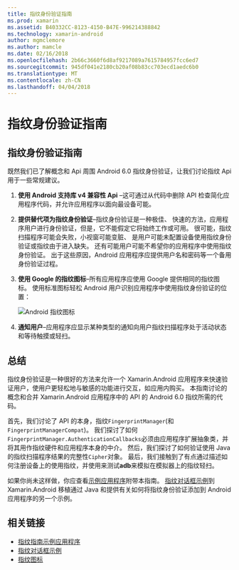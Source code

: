 ```yaml
---
title: 指纹身份验证指南
ms.prod: xamarin
ms.assetid: B40332CC-8123-4150-B47E-996214388842
ms.technology: xamarin-android
author: mgmclemore
ms.author: mamcle
ms.date: 02/16/2018
ms.openlocfilehash: 2b66c3660f6d8af9217089a7615784957fcc6ed7
ms.sourcegitcommit: 945df041e2180cb20af08b83cc703ecd1aedc6b0
ms.translationtype: MT
ms.contentlocale: zh-CN
ms.lasthandoff: 04/04/2018
---
```

# <a name="fingerprint-authentication-guidance"></a>指纹身份验证指南

## <a name="fingerprint-authentication-guidance"></a>指纹身份验证指南

既然我们已了解概念和 Api 周围 Android 6.0 指纹身份验证，让我们讨论指纹 Api 用于一些常规建议。

1. **使用 Android 支持库 v4 兼容性 Api** &ndash;这可通过从代码中删除 API 检查简化应用程序代码，并允许应用程序以面向最设备可能。
2. **提供替代项为指纹身份验证**&ndash;指纹身份验证是一种极佳、 快速的方法，应用程序用户进行身份验证，但是，它不能假定它将始终工作或可用。 很可能，指纹扫描程序可能会失败，小视窗可能变脏、 是用户可能未配置设备使用指纹身份验证或指纹由于进入缺失。 还有可能用户可能不希望你的应用程序中使用指纹身份验证。 出于这些原因，Android 应用程序应提供用户名和密码等一个备用身份验证过程。
3. **使用 Google 的指纹图标**&ndash;所有应用程序应使用 Google 提供相同的指纹图标。 使用标准图标轻松 Android 用户识别应用程序中使用指纹身份验证的位置： 
    
    ![Android 指纹图标](summary-images/ic-fp-40px.png)
    
4. **通知用户**&ndash;应用程序应显示某种类型的通知向用户指纹扫描程序处于活动状态和等待触摸或轻扫。 

## <a name="summary"></a>总结

指纹身份验证是一种很好的方法来允许一个 Xamarin.Android 应用程序来快速验证用户，使用户更轻松地与敏感的功能进行交互，如应用内购买。 本指南讨论的概念和合并 Xamarin.Android 应用程序中的 API 的 Android 6.0 指纹所需的代码。

首先，我们讨论了 API 的本身，指纹`FingerprintManager`(和`FingerprintManagerCompat`)。 我们探讨了如何`FingerprintManager.AuthenticationCallbacks`必须由应用程序扩展抽象类，并将其用作指纹硬件和应用程序本身的中介。 然后，我们探讨了如何验证使用 Java 的指纹扫描程序结果的完整性`Cipher`对象。 最后，我们接触到了有点通过描述如何注册设备上的使用指纹，并使用来测试**adb**来模拟在模拟器上的指纹轻扫。 

如果你尚未这样做，你应查看[示例应用程序](https://github.com/xamarin/monodroid-samples/tree/master/FingerprintGuide)附带本指南。 [指纹对话框示例](https://developer.xamarin.com/samples/monodroid/android-m/FingerprintDialog/)到 Xamarin.Android 移植通过 Java 和提供有关如何将指纹身份验证添加到 Android 应用程序的另一个示例。



## <a name="related-links"></a>相关链接

- [指纹指南示例应用程序](https://github.com/xamarin/monodroid-samples/tree/master/FingerprintGuide)
- [指纹对话框示例](https://developer.xamarin.com/samples/monodroid/android-m/FingerprintDialog/)
- [指纹图标](https://developer.android.comhttps://developer.xamarin.com/samples/FingerprintDialog/res/drawable-hdpi/ic_fp_40px.html)
